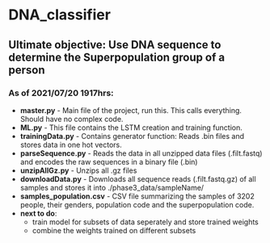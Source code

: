 # DNA_classifier
## Ultimate objective: Use DNA sequence to determine the Superpopulation group of a person

### As of 2021/07/20 1917hrs:
* **master.py** - Main file of the project, run this. This calls everything. Should have no complex code.
* **ML.py** - This file contains the LSTM creation and training function.
* **trainingData.py** - Contains generator function: Reads .bin files and stores data in one hot vectors.
* **parseSequence.py** - Reads the data in all unzipped data files (.filt.fastq) and encodes the raw sequences in a binary file (.bin)
* **unzipAllGz.py** - Unzips all .gz files
* **downloadData.py** - Downloads all sequence reads (.filt.fastq.gz) of all samples and stores it into ./phase3_data/sampleName/
* **samples_population.csv** - CSV file summarizing the samples of 3202 people, their genders, population code and the superpopulation code.
* **next to do**:
  * train model for subsets of data seperately and store trained weights
  * combine the weights trained on different subsets
